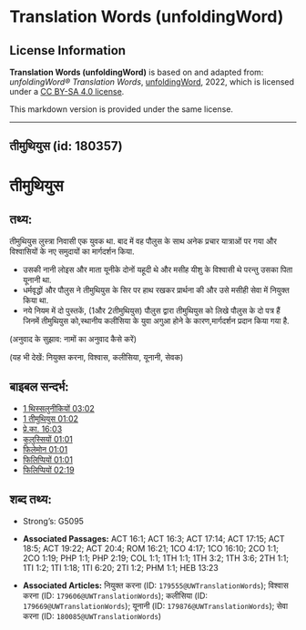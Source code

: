 # Translation Words (unfoldingWord)

## License Information

**Translation Words (unfoldingWord)** is based on and adapted from: _unfoldingWord® Translation Words_, [unfoldingWord](https://unfoldingword.org/utw), 2022, which is licensed under a [CC BY-SA 4.0 license](https://creativecommons.org/licenses/by-sa/4.0/legalcode.en).

This markdown version is provided under the same license.



--------------------------------

## तीमुथियुस (id: 180357)

तीमुथियुस
=========

तथ्य:
-----

तीमुथियुस लुस्त्रा निवासी एक युवक था. बाद में वह पौलुस के साथ अनेक प्रचार यात्राओं पर गया और विश्वासियों के नए समुदायों का मार्गदर्शन किया.

* उसकी नानी लोइस और माता यूनीके दोनों यहूदी थे और मसीह यीशु के विश्वासी थे परन्तु उसका पिता यूनानी था.
* धर्मवृद्धों और पौलुस ने तीमुथियुस के सिर पर हाथ रखकर प्रार्थना की और उसे मसीही सेवा में नियुक्त किया था.
* नये नियम में दो पुस्तकें, (1और 2तीमुथियुस) पौलुस द्वारा तीमुथियुस को लिखे पौलुस के दो पत्र हैं जिनमें तीमुथियुस को,स्थानीय कलीसिया के युवा अगुआ होने के कारण,मार्गदर्शन प्रदान किया गया है.

(अनुवाद के सुझाव: नामों का अनुवाद कैसे करें)

(यह भी देखें: नियुक्त करना, विश्वास, कलीसिया, यूनानी, सेवक)

बाइबल सन्दर्भ:
--------------

* [1 थिस्सलुनीकियों 03:02](https://ref.ly/1Thess0:0)
* [1 तीमुथियुस 01:02](https://ref.ly/1Tim0:0)
* [प्रे.का. 16:03](https://ref.ly/Acts16:3)
* [कुलुस्सियों 01:01](https://ref.ly/Col1:1)
* [फिलेमोन 01:01](https://ref.ly/Phlm1:1)
* [फिलिप्पियों 01:01](https://ref.ly/Phil1:1)
* [फिलिप्पियों 02:19](https://ref.ly/Phil2:19)

शब्द तथ्य:
----------

* Strong’s: G5095

* **Associated Passages:** ACT 16:1; ACT 16:3; ACT 17:14; ACT 17:15; ACT 18:5; ACT 19:22; ACT 20:4; ROM 16:21; 1CO 4:17; 1CO 16:10; 2CO 1:1; 2CO 1:19; PHP 1:1; PHP 2:19; COL 1:1; 1TH 1:1; 1TH 3:2; 1TH 3:6; 2TH 1:1; 1TI 1:2; 1TI 1:18; 1TI 6:20; 2TI 1:2; PHM 1:1; HEB 13:23
* **Associated Articles:** नियुक्त करना (ID: `179555@UWTranslationWords`); विश्वास करना (ID: `179606@UWTranslationWords`); कलीसिया (ID: `179669@UWTranslationWords`); यूनानी (ID: `179876@UWTranslationWords`); सेवा करना (ID: `180085@UWTranslationWords`)

